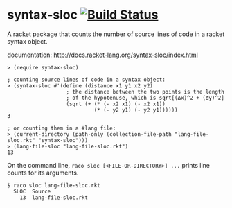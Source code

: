 syntax-sloc [![Build Status](https://travis-ci.org/AlexKnauth/syntax-sloc.png?branch=master)](https://travis-ci.org/AlexKnauth/syntax-sloc)
===
A racket package that counts the number of source lines of code in a racket syntax object.

documentation: http://docs.racket-lang.org/syntax-sloc/index.html

```racket
> (require syntax-sloc)

; counting source lines of code in a syntax object:
> (syntax-sloc #'(define (distance x1 y1 x2 y2)
                   ; the distance between the two points is the length
                   ; of the hypotenuse, which is sqrt[(Δx)^2 + (Δy)^2]
                   (sqrt (+ (* (- x2 x1) (- x2 x1))
                            (* (- y2 y1) (- y2 y1))))))
3

; or counting them in a #lang file:
> (current-directory (path-only (collection-file-path "lang-file-sloc.rkt" "syntax-sloc")))
> (lang-file-sloc "lang-file-sloc.rkt")
13
```

On the command line, `raco sloc [<FILE-OR-DIRECTORY>] ...` prints line counts
for its arguments.

```
$ raco sloc lang-file-sloc.rkt
  SLOC  Source
    13  lang-file-sloc.rkt
```
